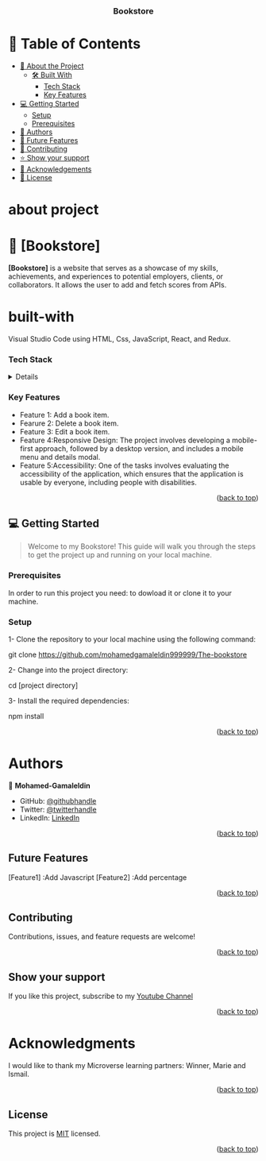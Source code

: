 <a name="readme-top"></a>

<div align="center">

  <h3><b>Bookstore</b></h3>

</div>


# 📗 Table of Contents

- [📖 About the Project](#about-project)
  - [🛠 Built With](#built-with)
    - [Tech Stack](#tech-stack)
    - [Key Features](#key-features)
- [💻 Getting Started](#getting-started)
  - [Setup](#setup)
  - [Prerequisites](#prerequisites)
- [👥 Authors](#authors)
- [🔭 Future Features](#future-features)
- [🤝 Contributing](#contributing)
- [⭐️ Show your support](#show-your-support)
- [🙏 Acknowledgements](#Acknowledgments)
- [📝 License](#license)

# about project
# 📖 [Bookstore] <a name="Bookstore"></a>



**[Bookstore]** is a website that serves as a showcase of my skills, achievements, and experiences to potential employers, clients, or collaborators. It allows the user to add and fetch scores from APIs.

# built-with
 <a name="built-with"></a>
Visual Studio Code using HTML, Css, JavaScript, React, and Redux.

### Tech Stack
 <a name="tech-stack"></a>

<details>
  <ul>
    <li><a href="https://html.com/">HTML</a></li>
    <li><a href="https://css.com/">CSS</a><li>
    <li><a href="https://www.javascript.com/">JavaScript</a></li>
    <li><a href="https://react.dev/">React</a><li>
  </ul>
</details>


### Key Features
 <a name="key-features"></a>
- Feature 1: Add a book item.
- Fearure 2: Delete a book item.
- Feature 3: Edit a book item.
- Feature 4:Responsive Design: The project involves developing a mobile-first approach, followed by a desktop version, and includes a mobile menu and details modal.
- Feature 5:Accessibility: One of the tasks involves evaluating the accessibility of the application, which ensures that the application is usable by everyone, including people with disabilities.
<p align="right">(<a href="#readme-top">back to top</a>)</p>

## 💻 Getting Started
 <a name="getting-started"></a>

> Welcome to my Bookstore! This guide will walk you through the steps to get the project up and running on your local machine.

### Prerequisites
In order to run this project you need: to dowload it or clone it to your machine.

### Setup


1- Clone the repository to your local machine using the following command:

git clone https://github.com/mohamedgamaleldin999999/The-bookstore

2- Change into the project directory:

cd [project directory]

3- Install the required dependencies:

npm install

<p align="right">(<a href="#readme-top">back to top</a>)</p>


#  Authors
 <a name="authors"></a>


👤 **Mohamed-Gamaleldin**

- GitHub: [@githubhandle](https://github.com/mohamedgamaleldin999999)
- Twitter: [@twitterhandle](https://twitter.com/Mohamme43086002)
- LinkedIn: [LinkedIn](https://www.linkedin.com/in/mohammed-jamal-949366221/)

<p align="right">(<a href="#readme-top">back to top</a>)</p>

##  Future Features
 <a name="future-features"></a>
[Feature1] :Add Javascript
[Feature2] :Add percentage
<p align="right">(<a href="#readme-top">back to top</a>)</p>


##  Contributing 
<a name="contributing"></a>

Contributions, issues, and feature requests are welcome!

<p align="right">(<a href="#readme-top">back to top</a>)</p>


##  Show your support 
<a name="support"></a>

If you like this project, subscribe to my [Youtube Channel](https://www.youtube.com/channel/UCGFAz2PASu5cJT9aFYrI7fg)

<p align="right">(<a href="#readme-top">back to top</a>)</p>


# Acknowledgments
 <a name="Acknowledgments"></a>

I would like to thank my Microverse learning partners: Winner, Marie and Ismail.

<p align="right">(<a href="#readme-top">back to top</a>)</p>


##  License 
<a name="license"></a>

This project is [MIT](./LICENSE.txt) licensed.

<p align="right">(<a href="#readme-top">back to top</a>)</p>